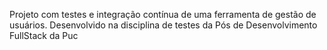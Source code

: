 Projeto com testes e integração contínua de uma ferramenta de gestão de usuários.
Desenvolvido na disciplina de testes da Pós de Desenvolvimento FullStack da Puc
